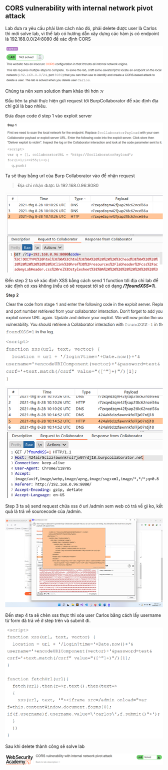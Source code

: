 ## CORS vulnerability with internal network pivot attack

Lab đưa ra yêu cầu phải làm cách nào đó, phải delete được user là Carlos thì mới solve lab, vì thế lab có hướng dẫn xây dựng các hàm js có endpoint là 192.168.0.0/24:8080 để xác định CORS

![](/imgs/CORS/24.png?raw=true)

Chúng ta nên xem solution tham khảo thì hơn :v

Đầu tiên ta phải thực hiện gửi request tới BurpCollaborator để xác định địa chỉ gửi là bao nhiêu.

Đưa đoạn code ở step 1 vào exploit server

![](/imgs/CORS/25.png?raw=true)

Ta sẽ thay bằng url của Burp Collaborator vào để nhận request

> Địa chỉ nhận được là 192.168.0.96:8080

![](/imgs/CORS/26.png?raw=true)

Đến step 2 ta sẽ xác định XSS bằng cách send 1 function tới địa chỉ lab để xác định có xss không (nếu có sẽ request tới sẽ có dạng ***/?foundXSS=1***).

![](/imgs/CORS/27.png?raw=true)
![](/imgs/CORS/28.png?raw=true)

Step 3 ta sẽ send request chứa xss ở url /admin xem web có trả về gì ko, kết quả là trả về sourcecode của /admin.

![](/imgs/CORS/29.png?raw=true)

Đến step 4 ta sẽ chèn xss thực thi xóa user Carlos bằng cách lấy username từ form đã trả về ở step trên và submit đi.

![](/imgs/CORS/30.png?raw=true)

Sau khi delete thành công sẽ solve lab

![](/imgs/CORS/31.png?raw=true)




